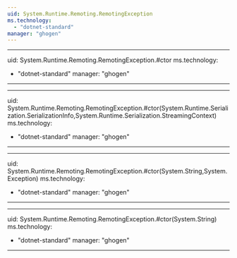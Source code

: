 ```yaml
---
uid: System.Runtime.Remoting.RemotingException
ms.technology: 
  - "dotnet-standard"
manager: "ghogen"
---
```


---
uid: System.Runtime.Remoting.RemotingException.#ctor
ms.technology: 
  - "dotnet-standard"
manager: "ghogen"
---

---
uid: System.Runtime.Remoting.RemotingException.#ctor(System.Runtime.Serialization.SerializationInfo,System.Runtime.Serialization.StreamingContext)
ms.technology: 
  - "dotnet-standard"
manager: "ghogen"
---

---
uid: System.Runtime.Remoting.RemotingException.#ctor(System.String,System.Exception)
ms.technology: 
  - "dotnet-standard"
manager: "ghogen"
---

---
uid: System.Runtime.Remoting.RemotingException.#ctor(System.String)
ms.technology: 
  - "dotnet-standard"
manager: "ghogen"
---
